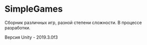 # SimpleGames
Сборник различных игр, разной степени сложности. В процессе разработки.

Версия Unity - 2019.3.0f3
